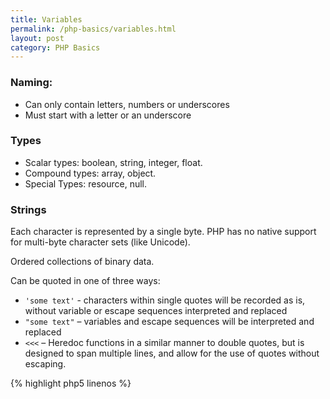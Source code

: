 ```yaml
---
title: Variables 
permalink: /php-basics/variables.html
layout: post 
category: PHP Basics
---
```


### Naming:

* Can only contain letters, numbers or underscores
* Must start with a letter or an underscore

### Types

* Scalar types: boolean, string, integer, float.
* Compound types: array, object.
* Special Types: resource, null.

### Strings

Each character is represented by a single byte. PHP has no native support for multi-byte character sets (like Unicode).

Ordered collections of binary data.

Can be quoted in one of three ways:

* `'some text'` - characters within single quotes will be recorded as is, without variable or escape sequences interpreted and replaced
* `"some text"` – variables and escape sequences will be interpreted and replaced
* `<<<` – Heredoc functions in a similar manner to double quotes, but is designed to span multiple lines, and allow for the use of quotes without escaping.

{% highlight php5 linenos %}
<?php
$greeting = <<<GREETING
She said "That is $name's" dog!
While running towards the thief
GREETING;
{% endhighlight %}

### Integer

Can be specified in decimal (base 10), hexadecimal (base 16, precede with a 0x), or octal (base 8, precede with a 0) notation and optionally preceded by a sign (+, -)

The maximum size of an integer is platform dependent, a maximum of ~2Billion is common

### Float

`1.234, 1.2e3, 7E-10`

The size of a float is platform-dependent, although a maximum of `~1.8e308` with a precision of roughly 14 decimal digits is a common value

### Boolean

* Any integer other than 0 is cast to TRUE
* TRUE & FALSE are case-insensitive, though the all caps representation is common

### Arrays

Arrays can contain any combination of other variable types, even arrays or objects

### Objects

Objects allow data and methods to be combined into one cohesive structure

### Resource

Special variable that represents some sort of operating system resource, generally an open file or database connection.

While variables of the type resource can be printed out, their only sensible use is with the functions designed to work with them.

### null

* it has no value and no type
* is not the same as the integer zero or an zero length string (which would have types)

### Variable Variables

{% highlight php5 linenos %}
<?php
$a = 'name';
$$a = "Paul";
echo $name; //Paul
{% endhighlight %}

